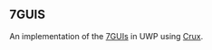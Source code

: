 ## 7GUIS

An implementation of the [7GUIs](https://eugenkiss.github.io/7guis/) in UWP using [Crux](https://github.com/ibebbs/Crux).